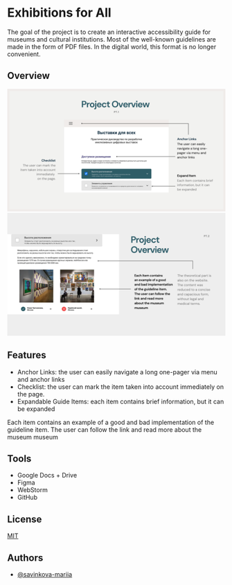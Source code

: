 
# Exhibitions for All

The goal of the project 
is to create an interactive accessibility guide 
for museums and cultural institutions. Most of 
the well-known guidelines are made in the form 
of PDF files. In the digital world, this format 
is no longer convenient.

## Overview
![Project Overview](img/scr2.png)
![Project Overview](img/scr1.png)


## Features

- Anchor Links: the user can easily navigate a long one-pager via menu and anchor links
- Checklist: the user can mark the item taken into account immediately on the page.
- Expandable Guide Items: each item contains brief information, but it can be expanded

Each item contains an example of a good 
and bad implementation of the guideline item. 
The user can follow the link and read more about 
the museum museum


## Tools
- Google Docs + Drive
- Figma
- WebStorm 
- GitHub
## License

[MIT](https://github.com/savinkova-mariia/A11y-Checklist/blob/main/LICENSE)


## Authors

- [@savinkova-mariia](https://github.com/savinkova-mariia)

